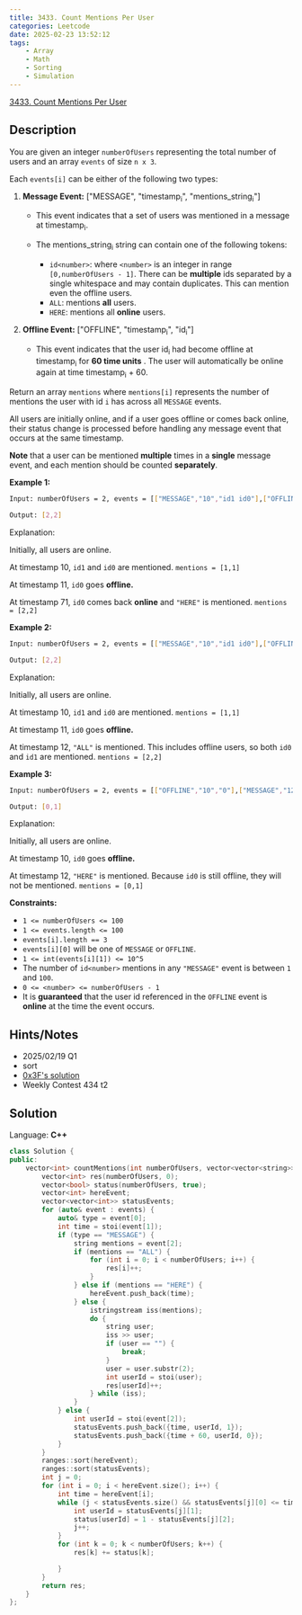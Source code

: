 ```yaml
---
title: 3433. Count Mentions Per User
categories: Leetcode
date: 2025-02-23 13:52:12
tags:
    - Array
    - Math
    - Sorting
    - Simulation
---
```


[3433. Count Mentions Per User](https://leetcode.com/problems/count-mentions-per-user/description/)

## Description

You are given an integer `numberOfUsers` representing the total number of users and an array `events` of size `n x 3`.

Each `events[i]` can be either of the following two types:

1. **Message Event:**  ["MESSAGE", "timestamp<sub>i</sub>", "mentions_string<sub>i</sub>"]

    - This event indicates that a set of users was mentioned in a message at timestamp<sub>i</sub>.
    - The mentions_string<sub>i</sub> string can contain one of the following tokens:

        - `id<number>`: where `<number>` is an integer in range `[0,numberOfUsers - 1]`. There can be **multiple**  ids separated by a single whitespace and may contain duplicates. This can mention even the offline users.
        - `ALL`: mentions **all**  users.
        - `HERE`: mentions all **online**  users.

2. **Offline Event:**  ["OFFLINE", "timestamp<sub>i</sub>", "id<sub>i</sub>"]

    - This event indicates that the user id<sub>i</sub> had become offline at timestamp<sub>i</sub> for **60 time units** . The user will automatically be online again at time timestamp<sub>i</sub> + 60.

Return an array `mentions` where `mentions[i]` represents the number of mentions the user with id `i` has across all `MESSAGE` events.

All users are initially online, and if a user goes offline or comes back online, their status change is processed before handling any message event that occurs at the same timestamp.

**Note** that a user can be mentioned **multiple**  times in a **single**  message event, and each mention should be counted **separately**.

**Example 1:**

```bash
Input: numberOfUsers = 2, events = [["MESSAGE","10","id1 id0"],["OFFLINE","11","0"],["MESSAGE","71","HERE"]]

Output: [2,2]
```

Explanation:

Initially, all users are online.

At timestamp 10, `id1` and `id0` are mentioned. `mentions = [1,1]`

At timestamp 11, `id0` goes **offline.**

At timestamp 71, `id0` comes back **online**  and `"HERE"` is mentioned. `mentions = [2,2]`

**Example 2:**

```bash
Input: numberOfUsers = 2, events = [["MESSAGE","10","id1 id0"],["OFFLINE","11","0"],["MESSAGE","12","ALL"]]

Output: [2,2]
```

Explanation:

Initially, all users are online.

At timestamp 10, `id1` and `id0` are mentioned. `mentions = [1,1]`

At timestamp 11, `id0` goes **offline.**

At timestamp 12, `"ALL"` is mentioned. This includes offline users, so both `id0` and `id1` are mentioned. `mentions = [2,2]`

**Example 3:**

```bash
Input: numberOfUsers = 2, events = [["OFFLINE","10","0"],["MESSAGE","12","HERE"]]

Output: [0,1]
```

Explanation:

Initially, all users are online.

At timestamp 10, `id0` goes **offline.**

At timestamp 12, `"HERE"` is mentioned. Because `id0` is still offline, they will not be mentioned. `mentions = [0,1]`

**Constraints:**

- `1 <= numberOfUsers <= 100`
- `1 <= events.length <= 100`
- `events[i].length == 3`
- `events[i][0]` will be one of `MESSAGE` or `OFFLINE`.
- `1 <= int(events[i][1]) <= 10^5`
- The number of `id<number>` mentions in any `"MESSAGE"` event is between `1` and `100`.
- `0 <= <number> <= numberOfUsers - 1`
- It is **guaranteed**  that the user id referenced in the `OFFLINE` event is **online**  at the time the event occurs.

## Hints/Notes

- 2025/02/19 Q1
- sort
- [0x3F's solution](https://leetcode.cn/problems/count-mentions-per-user/solutions/3057699/an-zhao-shi-jian-chuo-fen-zu-mo-ni-by-en-w77b/)
- Weekly Contest 434 t2

## Solution

Language: **C++**

```C++
class Solution {
public:
    vector<int> countMentions(int numberOfUsers, vector<vector<string>>& events) {
        vector<int> res(numberOfUsers, 0);
        vector<bool> status(numberOfUsers, true);
        vector<int> hereEvent;
        vector<vector<int>> statusEvents;
        for (auto& event : events) {
            auto& type = event[0];
            int time = stoi(event[1]);
            if (type == "MESSAGE") {
                string mentions = event[2];
                if (mentions == "ALL") {
                    for (int i = 0; i < numberOfUsers; i++) {
                        res[i]++;
                    }
                } else if (mentions == "HERE") {
                    hereEvent.push_back(time);
                } else {
                    istringstream iss(mentions);
                    do {
                        string user;
                        iss >> user;
                        if (user == "") {
                            break;
                        }
                        user = user.substr(2);
                        int userId = stoi(user);
                        res[userId]++;
                    } while (iss);
                }
            } else {
                int userId = stoi(event[2]);
                statusEvents.push_back({time, userId, 1});
                statusEvents.push_back({time + 60, userId, 0});
            }
        }
        ranges::sort(hereEvent);
        ranges::sort(statusEvents);
        int j = 0;
        for (int i = 0; i < hereEvent.size(); i++) {
            int time = hereEvent[i];
            while (j < statusEvents.size() && statusEvents[j][0] <= time) {
                int userId = statusEvents[j][1];
                status[userId] = 1 - statusEvents[j][2];
                j++;
            }
            for (int k = 0; k < numberOfUsers; k++) {
                res[k] += status[k];

            }
        }
        return res;
    }
};
```
